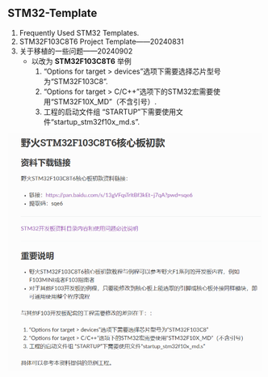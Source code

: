 ## STM32-Template

1. Frequently Used STM32 Templates.
2. STM32F103C8T6 Project Template——20240831
3. 关于移植的一些问题——20240902
	- 以改为 **STM32F103C8T6** 举例
		1. “Options for target > devices”选项下需要选择芯片型号为“STM32F103C8”.
		2. “Options for target > C/C++”选项下的STM32宏需要使用“STM32F10X_MD”（不含引号）.
		3. 工程的启动文件组 “STARTUP”下需要使用文件“startup_stm32f10x_md.s”.

![](https://github.com/Siyuan-Wang-UP/STM32-Template/blob/main/Picture/%E5%85%B3%E4%BA%8E%E7%A7%BB%E6%A4%8D.png)
